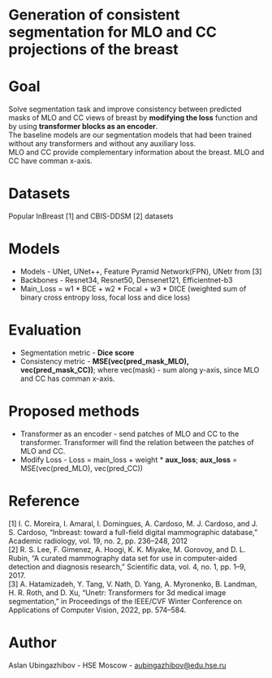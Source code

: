 # Generation of consistent segmentation for MLO and CC projections of the breast

# Goal
Solve segmentation task and improve consistency between predicted masks of MLO and CC views of breast by **modifying the loss** function and by using **transformer blocks as an encoder**. </br>
The baseline models are our segmentation models that had been trained without any transformers and without any auxiliary loss. </br>
MLO and CC provide complementary information about the breast. MLO and CC have comman x-axis.
# Datasets
Popular InBreast [1] and CBIS-DDSM [2] datasets
# Models
- Models - UNet, UNet++, Feature Pyramid Network(FPN), UNetr from [3]
- Backbones - Resnet34, Resnet50, Densenet121, Efficientnet-b3 
- Main_Loss = w1 * BCE + w2 * Focal + w3 * DICE (weighted sum of binary cross entropy loss, focal loss and dice loss)
# Evaluation
- Segmentation metric - **Dice score**
- Consistency metric - **MSE(vec(pred_mask_MLO), vec(pred_mask_CC))**; where vec(mask) - sum along y-axis, since MLO and CC has comman x-axis.
# Proposed methods
- Transformer as an encoder - send patches of MLO and CC to the transformer. Transformer will find the relation between the patches of MLO and CC.
- Modify Loss - Loss = main_loss + weight * **aux_loss**; **aux_loss** = MSE(vec(pred_MLO), vec(pred_CC))
# Reference
[1] I. C. Moreira, I. Amaral, I. Domingues, A. Cardoso, M. J. Cardoso, and J. S. Cardoso, “Inbreast: toward a full-field digital mammographic database,”
Academic radiology, vol. 19, no. 2, pp. 236–248, 2012 </br>
[2] R. S. Lee, F. Gimenez, A. Hoogi, K. K. Miyake, M. Gorovoy, and D. L. Rubin, “A curated mammography data set for use in computer-aided detection
and diagnosis research,” Scientific data, vol. 4, no. 1, pp. 1–9, 2017. </br>
[3] A. Hatamizadeh, Y. Tang, V. Nath, D. Yang, A. Myronenko, B. Landman, H. R. Roth, and D. Xu, “Unetr: Transformers for 3d medical image
segmentation,” in Proceedings of the IEEE/CVF Winter Conference on Applications of Computer Vision, 2022, pp. 574–584. </br>
# Author 
Aslan Ubingazhibov - HSE Moscow - aubingazhibov@edu.hse.ru
